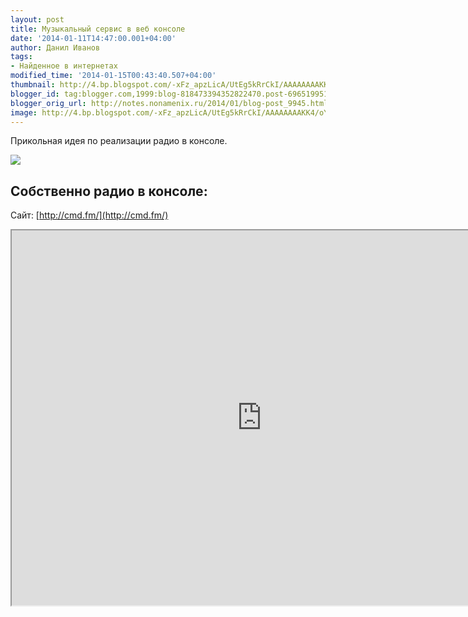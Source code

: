```yaml
---
layout: post
title: Музыкальный сервис в веб консоле
date: '2014-01-11T14:47:00.001+04:00'
author: Данил Иванов
tags:
- Найденное в интернетах
modified_time: '2014-01-15T00:43:40.507+04:00'
thumbnail: http://4.bp.blogspot.com/-xFz_apzLicA/UtEg5kRrCkI/AAAAAAAAKK4/oYdhMf04MMs/s72-c/cmd.png.1280x1280_q85.jpg
blogger_id: tag:blogger.com,1999:blog-818473394352822470.post-6965199517511151346
blogger_orig_url: http://notes.nonamenix.ru/2014/01/blog-post_9945.html
image: http://4.bp.blogspot.com/-xFz_apzLicA/UtEg5kRrCkI/AAAAAAAAKK4/oYdhMf04MMs/s1600/cmd.png.1280x1280_q85.jpg
---
```


Прикольная идея по реализации радио в консоле.

<img src="http://4.bp.blogspot.com/-xFz_apzLicA/UtEg5kRrCkI/AAAAAAAAKK4/oYdhMf04MMs/s1600/cmd.png.1280x1280_q85.jpg" class="img-responsive">

<!--more-->

## Собственно радио в консоле:

Сайт: [http://cmd.fm/](http://cmd.fm/)
 <iframe height="600" src="http://cmd.fm" width="800"></iframe>